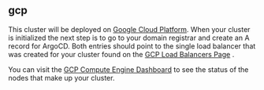 ## gcp

This cluster will be deployed on
[Google Cloud Platform](https://cloud.google.com/gcp). When your cluster is
initialized the next step is to go to your domain registrar and create an A
record for ArgoCD. Both entries should point to the single load balancer that
was created for your cluster found on the
[GCP Load Balancers Page](https://console.cloud.google.com/net-services/loadbalancing)
.

You can visit the
[GCP Compute Engine Dashboard](https://console.cloud.google.com/compute/instances)
to see the status of the nodes that make up your cluster.
